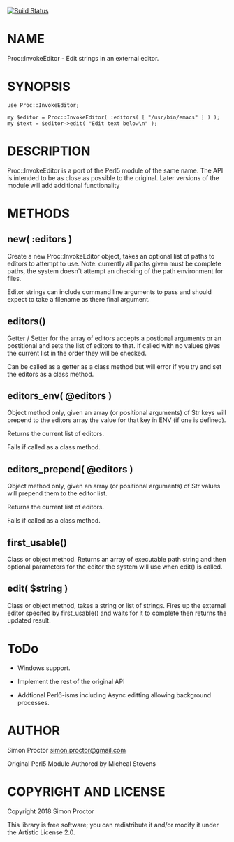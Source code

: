 [![Build Status](https://travis-ci.org/Scimon/p6-Proc-InvokeEditor.svg?branch=master)](https://travis-ci.org/Scimon/p6-Proc-InvokeEditor)

NAME
====

Proc::InvokeEditor - Edit strings in an external editor. 

SYNOPSIS
========

    use Proc::InvokeEditor;

    my $editor = Proc::InvokeEditor( :editors( [ "/usr/bin/emacs" ] ) );
    my $text = $editor->edit( "Edit text below\n" );

DESCRIPTION
===========

Proc::InvokeEditor is a port of the Perl5 module of the same name. The API is intended to be as close as possible to the original. Later versions of the module will add additional functionality

METHODS
=======

new( :editors )
---------------

Create a new Proc::InvokeEditor object, takes an optional list of paths to editors to attempt to use. Note: currently all paths given must be complete paths, the system doesn't attempt an checking of the path environment for files.

Editor strings can include command line arguments to pass and should expect to take a filename as there final argument.

editors()
---------

Getter / Setter for the array of editors accepts a postional arguments or an postitional and sets the list of editors to that. If called with no values gives the current list in the order they will be checked.

Can be called as a getter as a class method but will error if you try and set the editors as a class method.

editors_env( @editors )
-----------------------

Object method only, given an array (or positional arguments) of Str keys will prepend to the editors array the value for that key in ENV (if one is defined).

Returns the current list of editors.

Fails if called as a class method. 

editors_prepend( @editors )
---------------------------

Object method only, given an array (or positional arguments) of Str values will prepend them to the editor list.

Returns the current list of editors.

Fails if called as a class method.

first_usable()
--------------

Class or object method. Returns an array of executable path string and then optional parameters for the editor the system will use when edit() is called.

edit( $string )
---------------

Class or object method, takes a string or list of strings. Fires up the external editor specifed by first_usable() and waits for it to complete then returns the updated result.

ToDo
====

  * Windows support.

  * Implement the rest of the original API

  * Addtional Perl6-isms including Async editting allowing background processes.

AUTHOR
======

Simon Proctor <simon.proctor@gmail.com>

Original Perl5 Module Authored by Micheal Stevens

COPYRIGHT AND LICENSE
=====================

Copyright 2018 Simon Proctor

This library is free software; you can redistribute it and/or modify it under the Artistic License 2.0.
